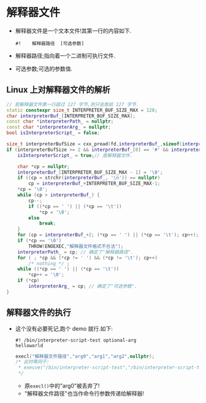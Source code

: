 ---
---

# 解释器文件

*   解释器文件是一个文本文件!其第一行的内容如下.

    ```shell
    #!    解释器路径  [可选参数]
    ```

*   解释器路径;指向着一个二进制可执行文件.
*   可选参数;可选的参数值.

## Linux 上对解释器文件的解析
```c++
// 若解释器文件第一行超过 127 字节,则只会取前 127 字节.
static constexpr size_t INTERPRETER_BUF_SIZE_MAX = 128;
char interpreterBuf_[INTERPRETER_BUF_SIZE_MAX];
const char *interpreterPath_ = nullptr;
const char *interpreterArg_ = nullptr;
bool isInterpreterScript_ = false;

size_t interpreterBufSize = cxx_pread(fd,interpreterBuf_,sizeof(interpreterBuf_),0);
if (interpreterBufSize >= 2 && interpreterBuf_[0] == '#' && interpreterBuf_[1] == '!') {
    isInterpreterScript_ = true;// 是解释器文件.

    char *cp = nullptr;
    interpreterBuf_[INTERPRETER_BUF_SIZE_MAX - 1] = '\0';
    if ((cp = strchr(interpreterBuf_, '\n')) == nullptr)
        cp = interpreterBuf_+INTERPRETER_BUF_SIZE_MAX-1;
    *cp = '\0';
    while (cp > interpreterBuf_) {
        cp--;
        if ((*cp == ' ') || (*cp == '\t'))
            *cp = '\0';
        else
            break;
    }
    for (cp = interpreterBuf_+2; (*cp == ' ') || (*cp == '\t'); cp++);
    if (*cp == '\0')
        THROW(ENOEXEC,"解释器文件格式不合法");
    interpreterPath_ = cp; // 确定了"解释器路径".
    for ( ; *cp && (*cp != ' ') && (*cp != '\t'); cp++)
        /* nothing */ ;
    while ((*cp == ' ') || (*cp == '\t'))
        *cp++ = '\0';
    if (*cp)
        interpreterArg_ = cp; // 确定了"可选参数".
}
```

## 解释器文件的执行

*   这个没有必要死记,跑个 demo 就行.如下:
    
    ```shell
    #! /bin/interpreter-script-test optional-arg
    helloworld
    ```
    
    ```c++
    execl("解释器文件路径","arg0","arg1","arg2",nullptr);
    /* 此时等同于:
     * execve("/bin/interpreter-script-test","/bin/interpreter-script-test","optional-arg","解释器文件路径","arg1","arg2",nullptr);
     */
    ```
    -   原`execl()`中的"arg0"被丢弃了!
    -   "解释器文件路径"也当作命令行参数传递给解释器!
    
